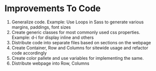 # Improvements To Code

1. Generalize code. Example: Use Loops in Sass to generate various margins, paddings, font sizes
2. Create generic classes for most commonly used css properties. Example: d-i for display inline and others
3. Distribute code into separate files based on sections on the webpage
4. Create Container, Row and Columns for sitewide usage and refactor code accordingly
5. Create color pallete and use variables for implementing the same. 
6. Distribute webpage into Row, Columns